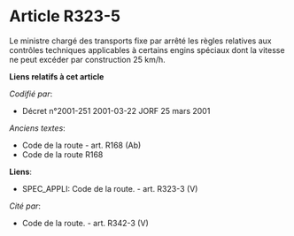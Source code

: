 # Article R323-5

Le ministre chargé des transports fixe par arrêté les règles relatives aux contrôles techniques applicables à certains engins
spéciaux dont la vitesse ne peut excéder par construction 25 km/h.

**Liens relatifs à cet article**

_Codifié par_:

  - Décret n°2001-251 2001-03-22 JORF 25 mars 2001

_Anciens textes_:

  - Code de la route - art. R168 (Ab)
  - Code de la route R168

**Liens**:

  - SPEC_APPLI: Code de la route. - art. R323-3 (V)

_Cité par_:

  - Code de la route. - art. R342-3 (V)
